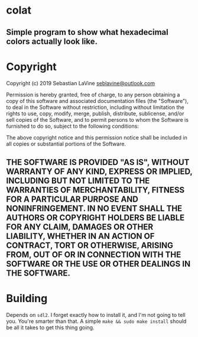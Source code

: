 # colat

Simple program to show what hexadecimal colors actually look like.
---
# Copyright

Copyright (c) 2019 Sebastian LaVine <seblavine@outlook.com>

Permission is hereby granted, free of charge, to any person obtaining a copy
of this software and associated documentation files (the "Software"), to deal
in the Software without restriction, including without limitation the rights
to use, copy, modify, merge, publish, distribute, sublicense, and/or sell
copies of the Software, and to permit persons to whom the Software is
furnished to do so, subject to the following conditions:

The above copyright notice and this permission notice shall be included in all
copies or substantial portions of the Software.

THE SOFTWARE IS PROVIDED "AS IS", WITHOUT WARRANTY OF ANY KIND, EXPRESS OR
IMPLIED, INCLUDING BUT NOT LIMITED TO THE WARRANTIES OF MERCHANTABILITY,
FITNESS FOR A PARTICULAR PURPOSE AND NONINFRINGEMENT. IN NO EVENT SHALL THE
AUTHORS OR COPYRIGHT HOLDERS BE LIABLE FOR ANY CLAIM, DAMAGES OR OTHER
LIABILITY, WHETHER IN AN ACTION OF CONTRACT, TORT OR OTHERWISE, ARISING FROM,
OUT OF OR IN CONNECTION WITH THE SOFTWARE OR THE USE OR OTHER DEALINGS IN THE
SOFTWARE.
---
# Building
Depends on `sdl2`. I forget exactly how to install it, and I'm not going to tell
you. You're smarter than that. A simple `make && sudo make install` should be
all it takes to get this thing going.

